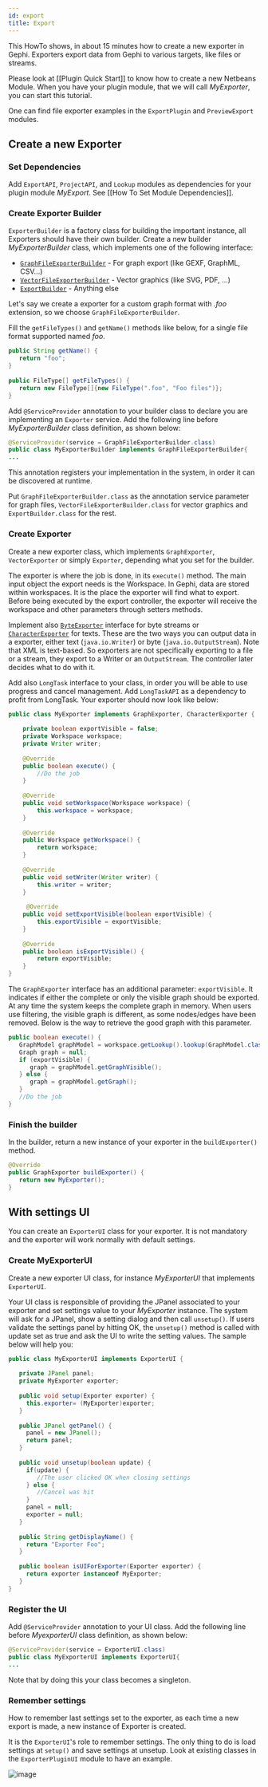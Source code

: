```yaml
---
id: export
title: Export
---
```


This HowTo shows, in about 15 minutes how to create a new exporter in Gephi. Exporters export data from Gephi to various targets, like files or streams.

Please look at [[Plugin Quick Start]] to know how to create a new Netbeans Module. When you have your plugin module, that we will call *MyExporter*, you can start this tutorial.

One can find file exporter examples in the `ExportPlugin` and `PreviewExport` modules.

## Create a new Exporter

### Set Dependencies

Add `ExportAPI`, `ProjectAPI`, and `Lookup` modules as dependencies for your plugin module *MyExport*. See [[How To Set Module Dependencies]].

### Create Exporter Builder

`ExporterBuilder` is a factory class for building the important instance, all Exporters should have their own builder.
Create a new builder *MyExporterBuilder* class, which implements one of the following interface:

* [`GraphFileExporterBuilder`](http://gephi.org/docs/api/org/gephi/io/exporter/spi/GraphFileExporterBuilder.html) - For graph export (like GEXF, GraphML, CSV...)
* [`VectorFileExporterBuilder`](http://gephi.org/docs/api/org/gephi/io/exporter/spi/VectorFileExporterBuilder.html) - Vector graphics (like SVG, PDF, ...)
* [`ExportBuilder`](http://gephi.org/docs/api/org/gephi/io/exporter/spi/ExporterBuilder.html) - Anything else

Let's say we create a exporter for a custom graph format with *.foo* extension, so we choose `GraphFileExporterBuilder`.

Fill the `getFileTypes()` and `getName()` methods like below, for a single file format supported named *foo*.

```java
public String getName() {
   return "foo";
}
 
public FileType[] getFileTypes() {
   return new FileType[]{new FileType(".foo", "Foo files")};
}
```

Add `@ServiceProvider` annotation to your builder class to declare you are implementing an `Exporter` service. Add the following line before *MyExporterBuilder* class definition, as shown below:

```java
@ServiceProvider(service = GraphFileExporterBuilder.class)
public class MyExporterBuilder implements GraphFileExporterBuilder{
...
```

This annotation registers your implementation in the system, in order it can be discovered at runtime.

Put `GraphFileExporterBuilder.class` as the annotation service parameter for graph files, `VectorFileExporterBuilder.class` for vector graphics and `ExportBuilder.class` for the rest.

### Create Exporter

Create a new exporter class, which implements `GraphExporter`, `VectorExporter` or simply `Exporter`, depending what you set for the builder.

The exporter is where the job is done, in its `execute()` method. The main input object the export needs is the Workspace. In Gephi, data are stored within workspaces. It is the place the exporter will find what to export. Before being executed by the export controller, the exporter will receive the workspace and other parameters through setters methods.

Implement also [`ByteExporter`](http://gephi.org/docs/api/org/gephi/io/exporter/spi/ByteExporter.html) interface for byte streams or [`CharacterExporter`](http://gephi.org/docs/api/org/gephi/io/exporter/spi/CharacterExporter.html) for texts. These are the two ways you can output data in a exporter, either text (`java.io.Writer`) or byte (`java.io.OutputStream`). Note that XML is text-based. So exporters are not specifically exporting to a file or a stream, they export to a Writer or an `OutputStream`. The controller later decides what to do with it.

Add also `LongTask` interface to your class, in order you will be able to use progress and cancel management. Add `LongTaskAPI` as a dependency to profit from LongTask.
Your exporter should now look like below:

```java
public class MyExporter implements GraphExporter, CharacterExporter {
 
    private boolean exportVisible = false;
    private Workspace workspace;
    private Writer writer;
 
    @Override
    public boolean execute() {
        //Do the job
    }
 
    @Override
    public void setWorkspace(Workspace workspace) {
        this.workspace = workspace;
    }
 
    @Override
    public Workspace getWorkspace() {
        return workspace;
    }
 
    @Override
    public void setWriter(Writer writer) {
        this.writer = writer;
    }
 
     @Override
    public void setExportVisible(boolean exportVisible) {
        this.exportVisible = exportVisible;
    }
 
    @Override
    public boolean isExportVisible() {
        return exportVisible;
    }
}
```

The `GraphExporter` interface has an additional parameter: `exportVisible`. It indicates if either the complete or only the visible graph should be exported. At any time the system keeps the complete graph in memory. When users use filtering, the visible graph is different, as some nodes/edges have been removed. Below is the way to retrieve the good graph with this parameter.

```java
public boolean execute() {
   GraphModel graphModel = workspace.getLookup().lookup(GraphModel.class);
   Graph graph = null;
   if (exportVisible) {
      graph = graphModel.getGraphVisible();
   } else {
      graph = graphModel.getGraph();
   }
   //Do the job
}
```

### Finish the builder

In the builder, return a new instance of your exporter in the `buildExporter()` method.

```java
@Override
public GraphExporter buildExporter() {
   return new MyExporter();
}
```

## With settings UI

You can create an `ExporterUI` class for your exporter. It is not mandatory and the exporter will work normally with default settings.

### Create MyExporterUI

Create a new exporter UI class, for instance *MyExporterUI* that implements `ExporterUI`.

Your UI class is responsible of providing the JPanel associated to your exporter and set settings value to your *MyExporter* instance. The system will ask for a JPanel, show a setting dialog and then call `unsetup()`. If users validate the settings panel by hitting OK, the `unsetup()` method is called with update set as true and ask the UI to write the setting values.
The sample below will help you:

```java
public class MyExporterUI implements ExporterUI {
 
   private JPanel panel;
   private MyExporter exporter;
 
   public void setup(Exporter exporter) {
     this.exporter= (MyExporter)exporter;
   }
 
   public JPanel getPanel() {
     panel = new JPanel();
     return panel;
   }
 
   public void unsetup(boolean update) {
     if(update) {
        //The user clicked OK when closing settings
     } else {
        //Cancel was hit
     }
     panel = null;
     exporter = null;
   }
 
   public String getDisplayName() {
     return "Exporter Foo";
   }
 
   public boolean isUIForExporter(Exporter exporter) {
     return exporter instanceof MyExporter;
   }
}
```

### Register the UI

Add `@ServiceProvider` annotation to your UI class. Add the following line before *MyexporterUI* class definition, as shown below:

```java
@ServiceProvider(service = ExporterUI.class)
public class MyExporterUI implements ExporterUI{
...
```

Note that by doing this your class becomes a singleton.

### Remember settings

How to remember last settings set to the exporter, as each time a new export is made, a new instance of Exporter is created.

It is the `ExporterUI`'s role to remember settings. The only thing to do is load settings at `setup()` and save settings at unsetup. Look at existing classes in the `ExporterPluginUI` module to have an example.

![image](/docs/04_Plugins/Export/00_image.png)
